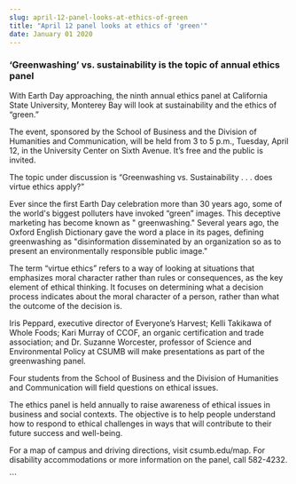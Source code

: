 ```yaml
---
slug: april-12-panel-looks-at-ethics-of-green
title: "April 12 panel looks at ethics of 'green'"
date: January 01 2020
---
```


 
<h3>‘Greenwashing’ vs. sustainability is the topic of annual ethics panel</h3>
<p>
  With Earth Day approaching, the ninth annual ethics panel at California State
  University, Monterey Bay will look at sustainability and the ethics of
  “green.”
</p>
<p>
  The event, sponsored by the School of Business and the Division of Humanities
  and Communication, will be held from 3 to 5 p.m., Tuesday, April 12, in the
  University Center on Sixth Avenue. It’s free and the public is invited.
</p>
<p>
  The topic under discussion is “Greenwashing vs. Sustainability . . . does
  virtue ethics apply?”
</p>
<p>
  Ever since the first Earth Day celebration more than 30 years ago, some of the
  world's biggest polluters have invoked “green” images. This deceptive
  marketing has become known as " greenwashing." Several years ago, the Oxford
  English Dictionary gave the word a place in its pages, defining greenwashing
  as "disinformation disseminated by an organization so as to present an
  environmentally responsible public image."
</p>
<p>
  The term “virtue ethics” refers to a way of looking at situations that
  emphasizes moral character rather than rules or consequences, as the key
  element of ethical thinking. It focuses on determining what a decision process
  indicates about the moral character of a person, rather than what the outcome
  of the decision is.
</p>
<p>
  Iris Peppard, executive director of Everyone’s Harvest; Kelli Takikawa of
  Whole Foods; Kari Murray of CCOF, an organic certification and trade
  association; and Dr. Suzanne Worcester, professor of Science and Environmental
  Policy at CSUMB will make presentations as part of the greenwashing panel.
</p>
<p>
  Four students from the School of Business and the Division of Humanities and
  Communication will field questions on ethical issues.
</p>
<p>
  The ethics panel is held annually to raise awareness of ethical issues in
  business and social contexts. The objective is to help people understand how
  to respond to ethical challenges in ways that will contribute to their future
  success and well&#45;being.
</p>
<p>
  For a map of campus and driving directions, visit csumb.edu/map. For
  disability accommodations or more information on the panel, call 582&#45;4232.
</p>
```
